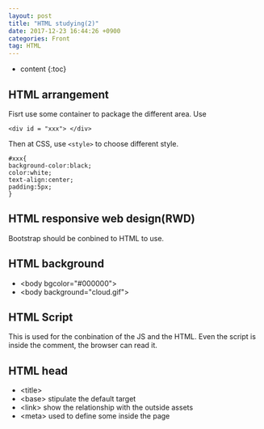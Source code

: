 ```yaml
---
layout: post
title: "HTML studying(2)"
date: 2017-12-23 16:44:26 +0900
categories: Front
tag: HTML
---
```


* content
{:toc}








HTML arrangement
-----------
Fisrt use some container to package the different area. Use

```
<div id = "xxx"> </div>
```

Then at CSS, use `<style>` to choose different style.

```
#xxx{
background-color:black;
color:white;
text-align:center;
padding:5px;
}
```

HTML responsive web design(RWD)
------
Bootstrap should be conbined to HTML to use.

HTML background
-----
* \<body bgcolor="#000000">
* \<body background="cloud.gif">

HTML Script
------
This is used for the conbination of the JS and the HTML.
Even the script is inside the comment, the browser can read it.

HTML head
------
* \<title>
* \<base> stipulate the default target
* \<link> show the relationship with the outside assets
* \<meta> used to define some inside the page






